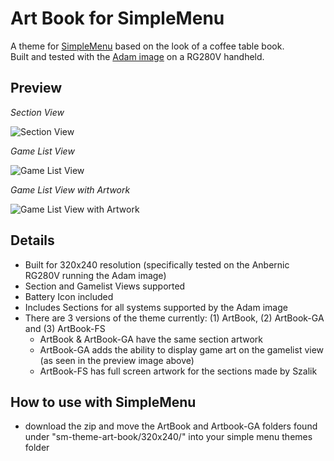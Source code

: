 # Art Book for SimpleMenu
A theme for [SimpleMenu](https://github.com/fgl82/simplemenu) based on the look of a coffee table book.  
Built and tested with the [Adam image](https://github.com/eduardofilo/RG350_adam_image) on a RG280V handheld.

## Preview

*Section View*

![Section View](https://i.imgur.com/8zbE6ho.png)

*Game List View*

![Game List View](https://i.imgur.com/aeMX2sj.png)

*Game List View with Artwork*

![Game List View with Artwork](https://i.imgur.com/VNjLxYr.png)


## Details

- Built for 320x240 resolution (specifically tested on the Anbernic RG280V running the Adam image) 
- Section and Gamelist Views supported
- Battery Icon included
- Includes Sections for all systems supported by the Adam image
- There are 3 versions of the theme currently: (1) ArtBook, (2) ArtBook-GA and (3) ArtBook-FS
  - ArtBook & ArtBook-GA have the same section artwork
  - ArtBook-GA adds the ability to display game art on the gamelist view (as seen in the preview image above)
  - ArtBook-FS has full screen artwork for the sections made by Szalik


## How to use with SimpleMenu
- download the zip and move the ArtBook and Artbook-GA folders found under "sm-theme-art-book/320x240/" into your simple menu themes folder